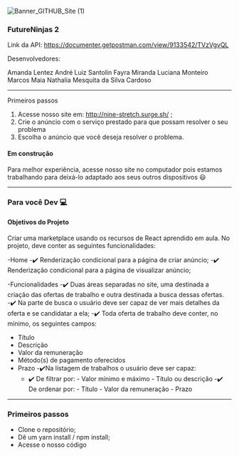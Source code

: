 ![Banner_GITHUB_Site (1)](https://user-images.githubusercontent.com/52434685/113456077-a67c7b80-93e2-11eb-8233-a74953cf4a81.png)

### FutureNinjas 2

Link da API: https://documenter.getpostman.com/view/9133542/TVzVgvQL

Desenvolvedores:  

Amanda Lentez
André Luiz Santolin
Fayra Miranda
Luciana Monteiro
Marcos Maia
Nathalia Mesquita da Silva Cardoso

__________________________________________________________________________________________________________________________________________________________________

Primeiros passos
1. Acesse nosso site em: http://nine-stretch.surge.sh/ ;
2. Crie o anúncio com o serviço prestado para que possam resolver o seu problema
3. Escolha o anúncio que você deseja resolver o problema.

#### Em construção 
Para melhor experiência, acesse nosso site no computador pois estamos trabalhando para deixá-lo adaptado aos seus outros dispositivos 😃

__________________________________________________________________________________________________________________________________________________________________

### Para você Dev 💻 <br>

#### Objetivos do Projeto
Criar uma marketplace usando os recursos de React aprendido em aula. No projeto, deve conter as seguintes funcionalidades:

-Home
-✔️ Renderização condicional para a página de criar anúncio;
-✔️ Renderização condicional para a página de visualizar anúncio;

-Funcionalidades
-✔️ Duas áreas separadas no site, uma destinada a criação das ofertas de trabalho e outra destinada a busca dessas ofertas.
-✔️ Na parte de busca o usuário deve ser capaz de ver mais detalhes da oferta e se candidatar a ela;
-✔️ Toda oferta de trabalho deve conter, no mínimo, os seguintes campos:
- Título
- Descrição
- Valor da remuneração
- Método(s) de pagamento oferecidos
- Prazo
-✔️Na listagem de trabalhos o usuário deve ser capaz:
    - ✔️ De filtrar por:
            - Valor mínimo e máximo
            - Título ou descrição
    -✔️  De ordenar por:
            - Título
            - Valor da remuneração
            - Prazo
_________________________________________________________________________________________________________________________________________________________________
### Primeiros passos

- Clone o repositório;
- Dê um yarn install / npm install;
- Acesse o nosso código

